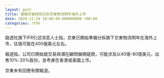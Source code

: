 ```yaml
---
layout: post
title: 據報京東研究分拆京東物流明年海外上市
date: 2020-11-24 10:08:04.000000000 +08:00
categories: rthk
---
```


路透社旗下IFR引述消息人士指，京東已開始準備分拆旗下京東物流明年在海外上市，估值可能在400億美元左右。

報道指，公司已開始就交易與潛在顧問展開磋商，可能涉及以40億-80億美元，出售10%-20%股份，並考慮在香港或美國上市。

京東未有回應有關報道。
